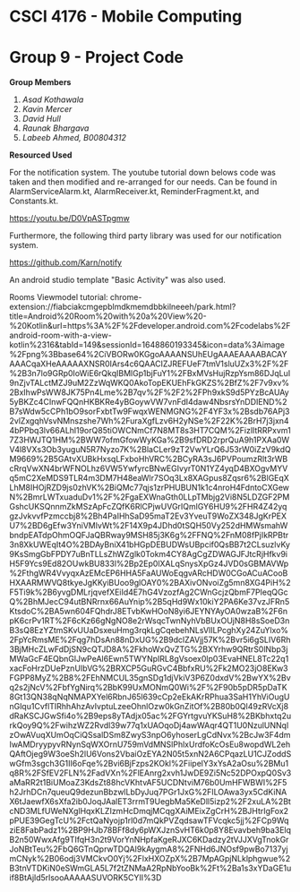 # CSCI 4176 - Mobile Computing 
# Group 9 - Project Code 

**Group Members**
1. *Asad Kothawala*
2. *Kavin Mercer*
3. *David Hull*
4. *Raunak Bhargava*
5. *Labeeb Ahmed, B00804312*

**Resourced Used**

For the notification system. The youtube tutorial down belows code was taken and then modified and re-arranged for our needs. Can be found in AlarmServiceAlarm.kt, AlarmReceiver.kt, ReminderFragment.kt, and Constants.kt.

https://youtu.be/D0VpASTpgmw

Furthermore, the following third party library was used for our notification system.

https://github.com/Karn/notify

An android studio template "Basic Activity" was also used. 

Rooms Viewmodel tutorial:
chrome-extension://fiabciakcmgepblmdkmemdbbkilneeeh/park.html?title=Android%20Room%20with%20a%20View%20-%20Kotlin&url=https%3A%2F%2Fdeveloper.android.com%2Fcodelabs%2Fandroid-room-with-a-view-kotlin%2316&tabId=149&sessionId=1648860193345&icon=data%3Aimage%2Fpng%3Bbase64%2CiVBORw0KGgoAAAANSUhEUgAAAEAAAABACAYAAACqaXHeAAAAAXNSR0IArs4c6QAACIZJREFUeF7tmV1sluUZx3%2F%2F%2B3n7lo9GRp0IoWiE6rQkqIBMlGp1bjFuY1%2FBxMVsHujRzpYsm86DJqLuI9nZjvTALctMZJ9uM2ZzWqWKQ0AkoTopEKUEhFkGKZS%2BfZ%2F7v9xv%2BxIhwPsWW8JK75Pn4Lme%2B7qv%2F%2F2%2FPh9xkS9d5PYzBcAUAy5yBKZc4CInwFQQnHKBKRe4yBGoywVW7vnFdI4daw4NbsrsYnDDIEND%2B7sWdw5cCPh1bO9sorFxbtTw9FwqxWENMGNG%2F4YF3x%2Bsdb76APj32vlZxgqhVsvNMnszshe7Wh%2FuraXgfLzv6H2yNSe%2F22K%2BrH7j3jxn44bPPbq3lv66ALhl19orQ85tiOWCNmCf7N8MT8s3HT7CQM%2FizlItRRPxvm17Z3HWJTQ1HM%2BWW7ofmGfowWyKGa%2B9sfDRD2rprQuA9h1PXAa0WV4l8VXs3Ob3yuguN5R7Nyzo7K%2BlaCLer9zT2VwYLrQ6J53rW0iZzV9kdQM9669%2B5GAtvXUBkHxsqLFxboHhVRC%2BCyRA3sJ6PVPoumzRlt3rWBcRrqVwXN4brWFNOLhz6VW5YwfyrcBNwEGIvyrT0N1YZ4yqD4BXOgvMYVq5mC2XeMDS9TLR4m3DM7H48eaWlr7SOq3Lx8XAGpus8Zqsr6%2BlGEqXLhM8IHOjRZD9js0zhVK%2BiQMc77qjs1zrPHUBUN1k1c4nroH4FdntoCXGewN%2BmrLWTxuaduDv1%2F%2FgaEXWnaGth0LLpTMbjg2Vi8N5LDZGF2PMGshcUKSQnnmZkMSzApFcZQfK6RlCPjwUVGrIQmlGY6HU9%2FHR4Z42yqgzJvkvvfPzmccbj8%2Bh4PaIHhSaD95maT2Ev3YveuT9WoZX348JgKrPEXU7%2BD6gEfw3YniVMlvWt%2F14X9p4JDhd0tSQH50Vy252dHMWsmahWbndpEATdpOhmOQFJaQBRway9MSH85j3K6g%2FFNQ%2FnM08fPjIkRPBtr3n8XkUWEqIt4O%2BDAyBniX41bHGpDEBUDWsUBpcif0QsBB7t2CLsuzlvKy9KsSmgGbFPDY7uBnTLLsZhWZglk0Tokm4CY8AgCgZDWAGJFJtcRjHfkv9iH5F9Ycs9Ed82OUwkBU833l%2Bp2Ep0lXALqSnysXpGz4JVD0sGBMAVWp%2FthgWR4VvyqxAzEMcEP6HHA5FaAUWoEqgvARcHDW0CGoACuACooBHXAARMWVQ8tkyeJgKKyiBUoo9glOAY0%2BAXivONvoiZg5mn8XG4PiH%2F5Ti9k%2B6yvgDMLrjqvefXEiId4E7hG4VzozfAg2CWnGcjzQbmF7PIeqQGcQ%2BhMJecC94utBNRrnx66AuYnip%2B5qHd9Wx10kiY2PA6Ke37vzJFRn5KtsdoC%2BA5wn604FQhdrJ8ETvbKwHOoN8yi6JEYNYAyOA0wzaB%2F6npK6crPv1RT%2F6cKz66gNgNO8e2rWsqcTwnNyhVbBUxOUjN8H8sSoeD3nB3sQ8EzYZtmSKvUUaDsxeuHmg3rqkLgCqebehNLsVlILPcghXy24ZuYlxo%2FpYcRmsME%2Fqg7hDsAn88nDxUG%2B9dclZAVjj57K%2Bvr5i6gSLIV6Rh3BjMHcZLwFdDjSN9cQTJD8A%2FkhoWxQvZTG%2BXYrhw9QRtrS0lNbp3jMWaGcF4EQbnGlJwPeAl6Ewn5TWYNpIRL8gVsoex0lp03EvaHNEL8Tc22q1xacFoHrzDUePznUIbVG%2BRXCP5GuRGvC4BbfxRU%2Fk2MO23jO8EKw3FGPP8MyZ%2B8%2FEhNMCUL35gnSDg1djVkiV3P6Z0dxdV%2BwYX%2Bvq2s2jNcV%2FbfYgNirq%2BbK99UxMONmQ0Wi%2F%2F90b5pDR5pDaTK8Gt13QN38qNqNMAPXYel6RbnJ65l639cCp2eEkAKrRPhua3SaH1YhViOugUnGlqu1CvflTIRhhAhzAvIvptuLzeeOhnlOzw0kGnZitOf%2B80b0Ql49zRVcXj8dRaKSCJGwSfi4o%2B9eps8yTAdjx05ac%2FGYrtgvuYKSuH8%2BKbhxtq2urkQoy9Q%2FwihzWZ2Rvdl39w77q1xUAOqoDj4awWAqr4QT1U0NzulUNNqlzOwAVuqXUmOqCiQSsalDSm8ZwyS3npO6yhoserLgCdNvx%2BcJw3F4dmIwAMDryypyvRNynSqWXOrnU759mVdMNSlPhlxUrdfoKcOsEu8wopdWL2ehQAftOjeg9W3oeSh2lU6Vons2VbaiOzEYA2N05t5xnN2A6CPqazLU1CJZoddSwGfm3sgch3G1II6oFqe%2Bvi6BjFzps2KOkl%2FiipelY3xYsA2aOsu%2BMu1q8R%2FSfEV2FLN%2FadVXn%2FlEAnrg2xvh1JwDE9Zi5Nc52DPOxpQ0Sv3aMaRR2t1BiUMoaZ3KdsZt88hcVKhtvAF5UCDNtviM76b0UmHFWBWI%2F5h2JrhDCn7queuQ9dezunBbzwlLbDyJuq7PGr1JxG%2FILOAwa3yx5CdKiNAX6tJaewfX6sXfa2ib0JoqJAalET3rrmT9UegbMa5KeDll5izp2%2F2xuLA%2BtcND3MLfUWeNXglHqxKLZIzmHcDmqjMCqgXAiMEixZgCrH%2BJHtrIgFox2pPUE39GegTcU%2FctQaNyojp1rl0d7mQkPVZqdsawTFVcqkc5jj%2FCp9WqziE8FabPadz1%2BP9HJb78BFf8dy6pWXJznSvHT6k0p8Y8Evavbeh9ba3ElqB2n50WwxAfg9TIfqH3n2t9VorYnNHpfaKgeRJXC6KDadzy2tVJJXVgTnokGrJoNBtTeu%2FbQ6GTnQprwTDQAI9kAygmA8%2FNHd6JNOsf9pwBo7137yjmCNyk%2B06odj3VMCkvO0Yj%2FlxHXOZpX%2B7MpAGpjNLklphgwue%2B3tnVTDKiN0eSWmGLA5L7f2tZNMaA2RpNbYooBk%2Ft%2Ba1s3xYDaGE1uif8BtAjld5rlsooAAAAASUVORK5CYII%3D
